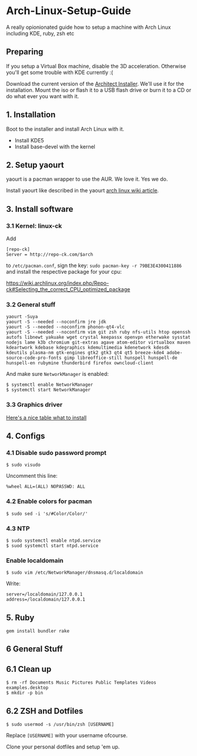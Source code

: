 # Arch-Linux-Setup-Guide
A really opionionated guide how to setup a machine with Arch Linux including KDE, ruby, zsh etc


## Preparing

If you setup a Virtual Box machine, disable the 3D acceleration. Otherwise you'll get some trouble with KDE currently :(

Download the current version of the [Architect Installer](http://sourceforge.net/projects/architect-linux/). We'll use it for the installation. Mount the iso or flash it to a USB flash drive or burn it to a CD or do what ever you want with it.


## 1. Installation

Boot to the installer and install Arch Linux  with it.

-  Install KDE5
-  Install base-devel with the kernel


## 2. Setup yaourt

yaourt is a pacman wrapper to use the AUR. We love it. Yes we do.

Install yaourt like described in the yaourt [arch linux wiki article](https://wiki.archlinux.de/title/Yaourt).


## 3. Install software

### 3.1 Kernel: linux-ck

Add

```
[repo-ck]
Server = http://repo-ck.com/$arch
```

to `/etc/pacman.conf`, sign the key: `sudo pacman-key -r 79BE3E4300411886` and install the respective package for your cpu:

https://wiki.archlinux.org/index.php/Repo-ck#Selecting_the_correct_CPU_optimized_package


### 3.2 General stuff
```
yaourt -Suya
yaourt -S --needed --noconfirm jre jdk
yaourt -S --needed --noconfirm phonon-qt4-vlc
yaourt -S --needed --noconfirm vim git zsh ruby nfs-utils htop openssh autofs libnewt yakuake wget crystal keepassx openvpn etherwake sysstat nodejs lame k3b chromium git-extras agave atom-editor virtualbox maven kdeartwork kdebase kdegraphics kdemultimedia kdenetwork kdesdk kdeutils plasma-nm gtk-engines gtk2 gtk3 qt4 qt5 breeze-kde4 adobe-source-code-pro-fonts gimp libreoffice-still hunspell hunspell-de hunspell-en rubymine thunderbird firefox owncloud-client
```

And make sure `NetworkManager` is enabled:

```
$ systemctl enable NetworkManager
$ systemctl start NetworkManager
```

### 3.3 Graphics driver

[Here's a nice table what to install](http://www.linuxveda.com/2015/04/20/arch-linux-tutorial-manual/13/)


## 4. Configs

### 4.1 Disable sudo password prompt

```
$ sudo visudo
```

Uncomment this line:

```
%wheel ALL=(ALL) NOPASSWD: ALL
```

### 4.2 Enable colors for pacman

```
$ sudo sed -i 's/#Color/Color/'
```


### 4.3 NTP

```
$ sudo systemctl enable ntpd.service
$ suod systemctl start ntpd.service
```


### Enable localdomain

```
$ sudo vim /etc/NetworkManager/dnsmasq.d/localdomain
```

Write:

```
server=/localdomain/127.0.0.1
address=/localdomain/127.0.0.1
```


## 5. Ruby

```
gem install bundler rake
```


## 6 General Stuff

## 6.1 Clean up

```
$ rm -rf Documents Music Pictures Public Templates Videos examples.desktop
$ mkdir -p bin
```

## 6.2 ZSH and Dotfiles

```
$ sudo usermod -s /usr/bin/zsh [USERNAME]
```

Replace `[USERNAME]` with your username ofcourse.

Clone your personal dotfiles and setup 'em up.
